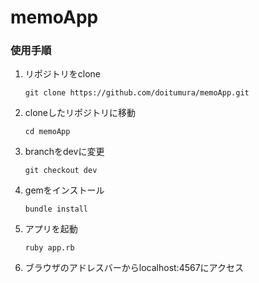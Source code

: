 # memoApp

### 使用手順
1. リポジトリをclone

    ```git clone https://github.com/doitumura/memoApp.git```

1. cloneしたリポジトリに移動

    ```cd memoApp```

1. branchをdevに変更

    ```git checkout dev ```

1. gemをインストール

    ```bundle install```

1. アプリを起動

    ```ruby app.rb```
    
1. ブラウザのアドレスバーからlocalhost:4567にアクセス

